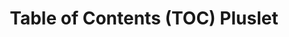---
title: Table of Contents (TOC) Pluslet
tags: [pluslets]
keywords: pluslets
last_updated: Dec 2, 2016
summary: 
sidebar: sp4_sidebar
permalink: sp4_pluslet_toc.html
folder: sp4
---